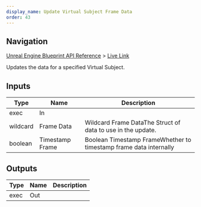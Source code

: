 ```yaml
---
display_name: Update Virtual Subject Frame Data
order: 43
---
```

## Navigation

[Unreal Engine Blueprint API Reference](https://dev.epicgames.com/documentation/en-us/unreal-engine/BlueprintAPI) > [Live Link](https://dev.epicgames.com/documentation/en-us/unreal-engine/BlueprintAPI/LiveLink)

Updates the data for a specified Virtual Subject.

## Inputs

| Type | Name | Description |
| --- | --- | --- |
| exec | In |  |
| wildcard | Frame Data | Wildcard Frame DataThe Struct of data to use in the update. |
| boolean | Timestamp Frame | Boolean Timestamp FrameWhether to timestamp frame data internally |

## Outputs

| Type | Name | Description |
| --- | --- | --- |
| exec | Out |  |

